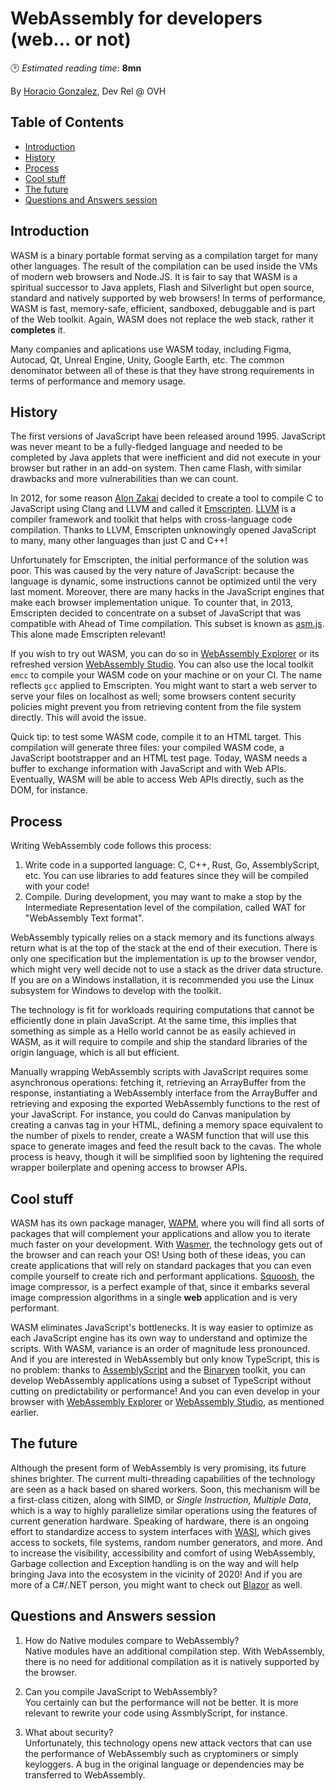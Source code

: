 # WebAssembly for developers (web&hellip; or not)
🕑 *Estimated reading time:* **8mn**

By [Horacio Gonzalez](https://twitter.com/lostinbrittany), Dev Rel @ OVH

## Table of Contents
  * [Introduction](#introduction)
  * [History](#history)
  * [Process](#process)
  * [Cool stuff](#cool-stuff)
  * [The future](#the-future)
  * [Questions and Answers session](#questions-and-answers-session)

## Introduction

WASM is a binary portable format serving as a compilation target for many other languages. The result of the compilation can be used inside the VMs of modern web browsers and Node.JS. It is fair to say that WASM is a spiritual successor to Java applets, Flash and Silverlight but open source, standard and natively supported by web browsers! In terms of performance, WASM is fast, memory-safe, efficient, sandboxed, debuggable and is part of the Web toolkit. Again, WASM does not replace the web stack, rather it **completes** it.

Many companies and aplications use WASM today, including Figma, Autocad, Qt, Unreal Engine, Unity, Google Earth, etc. The common denominator between all of these is that they have strong requirements in terms of performance and memory usage.

## History

The first versions of JavaScript have been released around 1995. JavaScript was never meant to be a fully-fledged language and needed to be completed by Java applets that were inefficient and did not execute in your browser but rather in an add-on system. Then came Flash, with similar drawbacks and more vulnerabilities than we can count.

In 2012, for some reason [Alon Zakai](https://twitter.com/kripken) decided to create a tool to compile C to JavaScript using Clang and LLVM and called it [Emscripten](https://emscripten.org/). [LLVM](https://llvm.org/) is a compiler framework and toolkit that helps with cross-language code compilation. Thanks to LLVM, Emscripten unknowingly opened JavaScript to many, many other languages than just C and C++!

Unfortunately for Emscripten, the initial performance of the solution was poor. This was caused by the very nature of JavaScript: because the language is dynamic, some instructions cannot be optimized until the very last moment. Moreover, there are many hacks in the JavaScript engines that make each browser implementation unique. To counter that, in 2013, Emscripten decided to concentrate on a subset of JavaScript that was compatible with Ahead of Time compilation. This subset is known as [asm.js](http://asmjs.org/). This alone made Emscripten relevant!

If you wish to try out WASM, you can do so in [WebAssembly Explorer](https://mbebenita.github.io/WasmExplorer/) or its refreshed version [WebAssembly Studio](https://webassembly.studio/). You can also use the local toolkit `emcc` to compile your WASM code on your machine or on your CI. The name reflects `gcc` applied to Emscripten. You might want to start a web server to serve your files on localhost as well; some browsers content security policies might prevent you from retrieving content from the file system directly. This will avoid the issue.

Quick tip: to test some WASM code, compile it to an HTML target. This compilation will generate three files: your compiled WASM code, a JavaScript bootstrapper and an HTML test page. Today, WASM needs a buffer to exchange information with JavaScript and with Web APIs. Eventually, WASM will be able to access Web APIs directly, such as the DOM, for instance.

## Process

Writing WebAssembly code follows this process:
1. Write code in a supported language: C, C++, Rust, Go, AssemblyScript, etc. You can use libraries to add features since they will be compiled with your code!
2. Compile. During development, you may want to make a stop by the Intermediate Representation level of the compilation, called WAT for "WebAssembly Text format".

WebAssembly typically relies on a stack memory and its functions always return what is at the top of the stack at the end of their execution. There is only one specification but the implementation is up to the browser vendor, which might very well decide not to use a stack as the driver data structure. If you are on a Windows installation, it is recommended you use the Linux subsystem for Windows to develop with the toolkit.

The technology is fit for workloads requiring computations that cannot be efficiently done in plain JavaScript. At the same time, this implies that something as simple as a Hello world cannot be as easily achieved in WASM, as it will require to compile and ship the standard libraries of the origin language, which is all but efficient.

Manually wrapping WebAssembly scripts with JavaScript requires some asynchronous operations: fetching it, retrieving an ArrayBuffer from the response, instantiating a WebAssembly interface from the ArrayBuffer and retrieving and exposing the exported WebAssembly functions to the rest of your JavaScript. For instance, you could do Canvas manipulation by creating a canvas tag in your HTML, defining a memory space equivalent to the number of pixels to render, create a WASM function that will use this space to generate images and feed the result back to the cavas. The whole process is heavy, though it will be simplified soon by lightening the required wrapper boilerplate and opening access to browser APIs.

## Cool stuff

WASM has its own package manager, [WAPM](https://wapm.io/), where you will find all sorts of packages that will complement your applications and allow you to iterate much faster on your development. With [Wasmer](https://wapm.io/), the technology gets out of the browser and can reach your OS! Using both of these ideas, you can create applications that will rely on standard packages that you can even compile yourself to create rich and performant applications. [Squoosh](https://squoosh.app/), the image compressor, is a perfect example of that, since it embarks several image compression algorithms in a single **web** application and is very performant.

WASM eliminates JavaScript's bottlenecks. It is way easier to optimize as each JavaScript engine has its own way to understand and optimize the scripts. With WASM, variance is an order of magnitude less pronounced. And if you are interested in WebAssembly but only know TypeScript, this is no problem: thanks to [AssemblyScript](https://docs.assemblyscript.org/) and the [Binaryen](https://github.com/WebAssembly/binaryen) toolkit, you can develop WebAssembly applications using a subset of TypeScript without cutting on predictability or performance! And you can even develop in your browser with [WebAssembly Explorer](https://mbebenita.github.io/WasmExplorer/) or [WebAssembly Studio](https://webassembly.studio/), as mentioned earlier.

## The future

Although the present form of WebAssembly is very promising, its future shines brighter. The current multi-threading capabilities of the technology are seen as a hack based on shared workers. Soon, this mechanism will be a first-class citizen, along with SIMD, or _Single Instruction, Multiple Data_, which is a way to highly parallelize similar operations using the features of current generation hardware. Speaking of hardware, there is an ongoing effort to standardize access to system interfaces with [WASI](https://wasi.dev/), which gives access to sockets, file systems, random number generators, and more. And to increase the visibility, accessibility and comfort of using WebAssembly, Garbage collection and Exception handling is on the way and will help bringing Java into the ecosystem in the vicinity of 2020! And if you are more of a C#/.NET person, you might want to check out [Blazor](https://dotnet.microsoft.com/apps/aspnet/web-apps/blazor) as well.

## Questions and Answers session

1. How do Native modules compare to WebAssembly?  
Native modules have an additional compilation step. With WebAssembly, there is no need for additional compilation as it is natively supported by the browser.

1. Can you compile JavaScript to WebAssembly?  
You certainly can but the performance will not be better. It is more relevant to rewrite your code using AssmblyScript, for instance.

1. What about security?  
Unfortunately, this technology opens new attack vectors that can use the performance of WebAssembly such as cryptominers or simply keyloggers. A bug in the original language or dependencies may be transferred to WebAssembly.